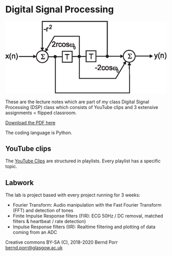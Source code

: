 # Digital Signal Processing

![alt tag](iir_fir_stop.png)

These are the lecture notes which are part of my class Digital Signal
Processing (DSP) class which consists of YouTube clips and 3 extensive
assignments = flipped classroom.

[Download the PDF here](https://github.com/berndporr/digital_signal_processing/blob/master/digital_signal_processing.pdf)

The coding language is Python.

## YouTube clips

The [YouTube Clips](https://www.youtube.com/user/DSPcourse)
are structured in playlists. Every playlist has a specific topic.

## Labwork

The lab is project based with every project running for 3 weeks:

  * Fourier Transform: Audio manipulation with the Fast Fourier Transform (FFT) and detection of tones
  * Finite Impulse Response filters (FIR): ECG 50Hz / DC removal, matched filters & heartbeat / rate detection)
  * Impulse Response filters (IIR): Realtime filtering and plotting of data coming from an ADC

Creative commons BY-SA (C), 2018-2020 Bernd Porr <bernd.porr@glasgow.ac.uk>
